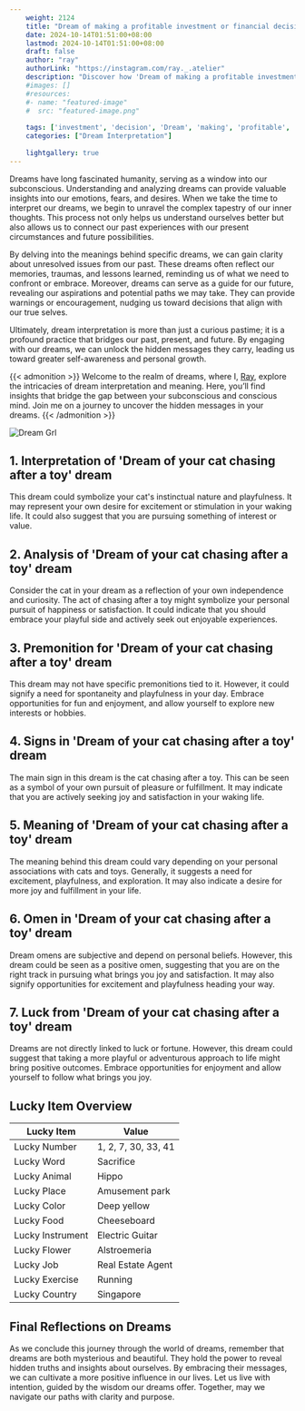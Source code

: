 ```yaml
---
    weight: 2124
    title: "Dream of making a profitable investment or financial decision."  # Assuming 'title' column exists
    date: 2024-10-14T01:51:00+08:00
    lastmod: 2024-10-14T01:51:00+08:00
    draft: false
    author: "ray"
    authorLink: "https://instagram.com/ray._.atelier"
    description: "Discover how 'Dream of making a profitable investment or financial decision.' can interpret your future and uncover its significant meanings in your life."
    #images: []
    #resources:
    #- name: "featured-image"
    #  src: "featured-image.png"
    
    tags: ['investment', 'decision', 'Dream', 'making', 'profitable', 'financial']
    categories: ["Dream Interpretation"]
    
    lightgallery: true
---
```

    
Dreams have long fascinated humanity, serving as a window into our subconscious. Understanding and analyzing dreams can provide valuable insights into our emotions, fears, and desires. When we take the time to interpret our dreams, we begin to unravel the complex tapestry of our inner thoughts. This process not only helps us understand ourselves better but also allows us to connect our past experiences with our present circumstances and future possibilities.

By delving into the meanings behind specific dreams, we can gain clarity about unresolved issues from our past. These dreams often reflect our memories, traumas, and lessons learned, reminding us of what we need to confront or embrace. Moreover, dreams can serve as a guide for our future, revealing our aspirations and potential paths we may take. They can provide warnings or encouragement, nudging us toward decisions that align with our true selves.

Ultimately, dream interpretation is more than just a curious pastime; it is a profound practice that bridges our past, present, and future. By engaging with our dreams, we can unlock the hidden messages they carry, leading us toward greater self-awareness and personal growth.

{{< admonition >}}
Welcome to the realm of dreams, where I, [Ray](https://instagram.com/ray._.atelier), explore the intricacies of dream interpretation and meaning. Here, you’ll find insights that bridge the gap between your subconscious and conscious mind. Join me on a journey to uncover the hidden messages in your dreams.
{{< /admonition >}}

![Dream Grl](https://cdn.pixabay.com/photo/2017/11/02/03/35/gothic-2910057_1280.jpg "Dream Grl")

## 1. Interpretation of 'Dream of your cat chasing after a toy' dream
 This dream could symbolize your cat's instinctual nature and playfulness. It may represent your own desire for excitement or stimulation in your waking life. It could also suggest that you are pursuing something of interest or value.

## 2. Analysis of 'Dream of your cat chasing after a toy' dream
 Consider the cat in your dream as a reflection of your own independence and curiosity. The act of chasing after a toy might symbolize your personal pursuit of happiness or satisfaction. It could indicate that you should embrace your playful side and actively seek out enjoyable experiences.

## 3. Premonition for 'Dream of your cat chasing after a toy' dream
 This dream may not have specific premonitions tied to it. However, it could signify a need for spontaneity and playfulness in your day. Embrace opportunities for fun and enjoyment, and allow yourself to explore new interests or hobbies.

## 4. Signs in 'Dream of your cat chasing after a toy' dream
 The main sign in this dream is the cat chasing after a toy. This can be seen as a symbol of your own pursuit of pleasure or fulfillment. It may indicate that you are actively seeking joy and satisfaction in your waking life.

## 5. Meaning of 'Dream of your cat chasing after a toy' dream
 The meaning behind this dream could vary depending on your personal associations with cats and toys. Generally, it suggests a need for excitement, playfulness, and exploration. It may also indicate a desire for more joy and fulfillment in your life.

## 6. Omen in 'Dream of your cat chasing after a toy' dream
 Dream omens are subjective and depend on personal beliefs. However, this dream could be seen as a positive omen, suggesting that you are on the right track in pursuing what brings you joy and satisfaction. It may also signify opportunities for excitement and playfulness heading your way.

## 7. Luck from 'Dream of your cat chasing after a toy' dream
 Dreams are not directly linked to luck or fortune. However, this dream could suggest that taking a more playful or adventurous approach to life might bring positive outcomes. Embrace opportunities for enjoyment and allow yourself to follow what brings you joy.

## Lucky Item Overview
| Lucky Item          | Value              |
|---------------|--------------------|
| Lucky Number        | 1, 2, 7, 30, 33, 41  |
| Lucky Word          | Sacrifice |
| Lucky Animal        | Hippo |
| Lucky Place         | Amusement park     |
| Lucky Color         | Deep yellow     |
| Lucky Food          | Cheeseboard      |
| Lucky Instrument    | Electric Guitar |
| Lucky Flower        | Alstroemeria    |
| Lucky Job           | Real Estate Agent       |
| Lucky Exercise      | Running  |
| Lucky Country       | Singapore    |


##  Final Reflections on Dreams

As we conclude this journey through the world of dreams, remember that dreams are both mysterious and beautiful. They hold the power to reveal hidden truths and insights about ourselves. By embracing their messages, we can cultivate a more positive influence in our lives. Let us live with intention, guided by the wisdom our dreams offer. Together, may we navigate our paths with clarity and purpose.
